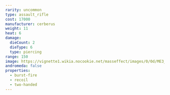 ```yaml
---
rarity: uncommon
type: assault_rifle
cost: 17000
manufacturer: cerberus
weight: 11
heat: 6
damage:
  dieCount: 2
  dieType: 6
  type: piercing
range: 150
image: https://vignette1.wikia.nocookie.net/masseffect/images/0/0d/ME3_Cerberus_Harrier.png/revision/latest?cb=20120530214013
andromeda: false
properties:
  - burst-fire
  - recoil
  - two-handed
---
```


